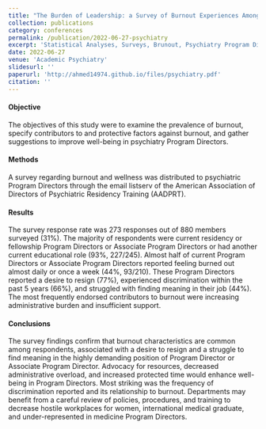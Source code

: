 ```yaml
---
title: "The Burden of Leadership: a Survey of Burnout Experiences Among Psychiatry Program Directors"
collection: publications
category: conferences
permalink: /publication/2022-06-27-psychiatry
excerpt: 'Statistical Analyses, Surveys, Brunout, Psychiatry Program Directors'
date: 2022-06-27
venue: 'Academic Psychiatry'
slidesurl: ''
paperurl: 'http://ahmed14974.github.io/files/psychiatry.pdf'
citation: ''
---
```

<!-- Your Name, You. (2015). &quot;Paper Title Number 3.&quot; <i>Journal 1</i>. 1(3). -->

#### Objective
The objectives of this study were to examine the prevalence of burnout, specify contributors to and protective factors against burnout, and gather suggestions to improve well-being in psychiatry Program Directors.

#### Methods
A survey regarding burnout and wellness was distributed to psychiatric Program Directors through the email listserv of the American Association of Directors of Psychiatric Residency Training (AADPRT).

#### Results
The survey response rate was 273 responses out of 880 members surveyed (31%). The majority of respondents were current residency or fellowship Program Directors or Associate Program Directors or had another current educational role (93%, 227/245). Almost half of current Program Directors or Associate Program Directors reported feeling burned out almost daily or once a week (44%, 93/210). These Program Directors reported a desire to resign (77%), experienced discrimination within the past 5 years (66%), and struggled with finding meaning in their job (44%). The most frequently endorsed contributors to burnout were increasing administrative burden and insufficient support.

#### Conclusions
The survey findings confirm that burnout characteristics are common among respondents, associated with a desire to resign and a struggle to find meaning in the highly demanding position of Program Director or Associate Program Director. Advocacy for resources, decreased administrative overload, and increased protected time would enhance well-being in Program Directors. Most striking was the frequency of discrimination reported and its relationship to burnout. Departments may benefit from a careful review of policies, procedures, and training to decrease hostile workplaces for women, international medical graduate, and under-represented in medicine Program Directors.
